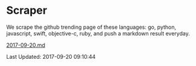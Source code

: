 # Scraper

We scrape the github trending page of these languages: go, python, javascript, swift, objective-c, ruby, and push a markdown result everyday.

[2017-09-20.md](https://github.com/henson/Scraper/blob/master/2017-09-20.md)

Last Updated: 2017-09-20 09:10:44